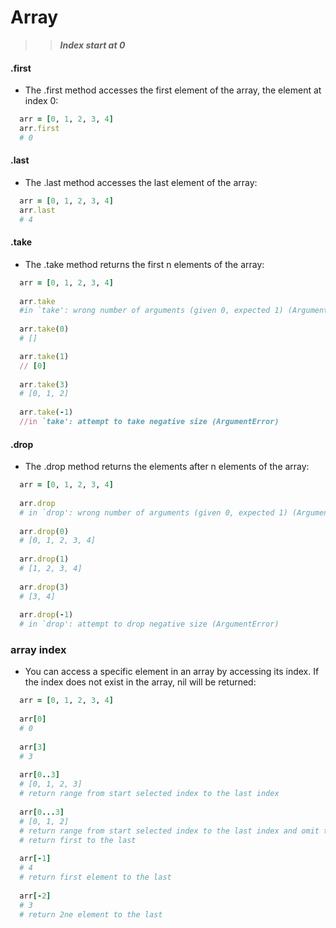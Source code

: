 # Array
>> **_Index start at 0_**

#### .first
- The .first method accesses the first element of the array, the element at index 0:
```ruby
  arr = [0, 1, 2, 3, 4]
  arr.first
  # 0
```
#### .last
- The .last method accesses the last element of the array:
```ruby
  arr = [0, 1, 2, 3, 4]
  arr.last
  # 4
```

#### .take
- The .take method returns the first n elements of the array:

```ruby
  arr = [0, 1, 2, 3, 4]
  
  arr.take
  #in `take': wrong number of arguments (given 0, expected 1) (ArgumentError)
  
  arr.take(0)
  # []

  arr.take(1)
  // [0]
  
  arr.take(3)
  # [0, 1, 2]
  
  arr.take(-1)
  //in `take': attempt to take negative size (ArgumentError)
```

#### .drop
- The .drop method returns the elements after n elements of the array:

```ruby
  arr = [0, 1, 2, 3, 4]
  
  arr.drop
  # in `drop': wrong number of arguments (given 0, expected 1) (ArgumentError)
  
  arr.drop(0)
  # [0, 1, 2, 3, 4]
  
  arr.drop(1)
  # [1, 2, 3, 4]
  
  arr.drop(3)
  # [3, 4]
  
  arr.drop(-1)
  # in `drop': attempt to drop negative size (ArgumentError)
```

### array index
- You can access a specific element in an array by accessing its index. If the index does not exist in the array, nil will be returned:
```ruby
  arr = [0, 1, 2, 3, 4]
  
  arr[0]
  # 0
  
  arr[3]
  # 3
  
  arr[0..3]
  # [0, 1, 2, 3]
  # return range from start selected index to the last index
  
  arr[0...3]
  # [0, 1, 2]
  # return range from start selected index to the last index and omit the last element
  # return first to the last
  
  arr[-1]
  # 4
  # return first element to the last
  
  arr[-2]
  # 3
  # return 2ne element to the last
 ```


